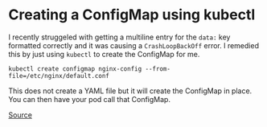 # Creating a ConfigMap using kubectl

I recently struggeled with getting a multiline entry for the `data:` key formatted correctly and it was causing a `CrashLoopBackOff` error. I remedied this by just using `kubectl` to create the ConfigMap for me.

```
kubectl create configmap nginx-config --from-file=/etc/nginx/default.conf
```

This does not create a YAML file but it will create the ConfigMap in place. You can then have your pod call that ConfigMap.

[Source](https://unofficial-kubernetes.readthedocs.io/en/latest/tasks/configure-pod-container/configmap/)

